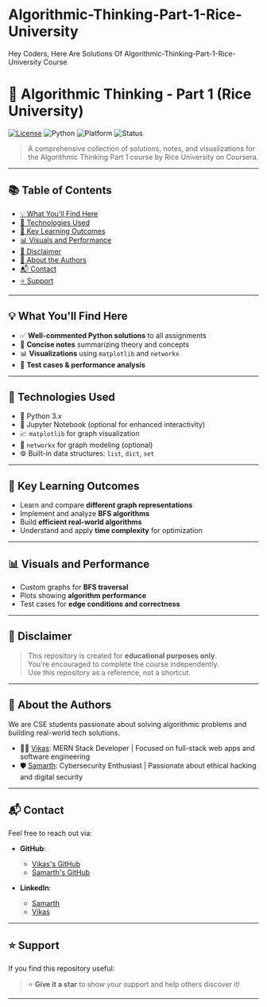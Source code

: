 # Algorithmic-Thinking-Part-1-Rice-University
Hey Coders, Here Are Solutions Of Algorithmic-Thinking-Part-1-Rice-University Course

# 🚀 Algorithmic Thinking - Part 1 (Rice University)

[![License](https://img.shields.io/badge/license-MIT-blue.svg)](LICENSE)
![Python](https://img.shields.io/badge/Python-3.x-blue.svg)
![Platform](https://img.shields.io/badge/Platform-Jupyter%20Notebook-orange)
![Status](https://img.shields.io/badge/Project-Active-success)

> A comprehensive collection of solutions, notes, and visualizations for the Algorithmic Thinking Part 1 course by Rice University on Coursera.

---

## 📚 Table of Contents

- [💡 What You'll Find Here](#-what-youll-find-here)
- [🧰 Technologies Used](#-technologies-used)
- [🧠 Key Learning Outcomes](#-key-learning-outcomes)
- [📊 Visuals and Performance](#-visuals-and-performance)
- [📌 Disclaimer](#-disclaimer)
- [🚀 About the Authors](#-about-the-authors)
- [📬 Contact](#-contact)
- [⭐️ Support](#️-support)

---

## 💡 What You'll Find Here

- ✅ **Well-commented Python solutions** to all assignments  
- 📝 **Concise notes** summarizing theory and concepts  
- 📊 **Visualizations** using `matplotlib` and `networkx`  
- 🧪 **Test cases & performance analysis**

---

## 🧰 Technologies Used

- 🐍 Python 3.x  
- 📓 Jupyter Notebook (optional for enhanced interactivity)  
- 📈 `matplotlib` for graph visualization  
- 🔗 `networkx` for graph modeling (optional)  
- ⚙️ Built-in data structures: `list`, `dict`, `set`

---

## 🧠 Key Learning Outcomes

- Learn and compare **different graph representations**  
- Implement and analyze **BFS algorithms**  
- Build **efficient real-world algorithms**  
- Understand and apply **time complexity** for optimization

---

## 📊 Visuals and Performance

- Custom graphs for **BFS traversal**  
- Plots showing **algorithm performance**  
- Test cases for **edge conditions and correctness**

---

## 📌 Disclaimer

> This repository is created for **educational purposes only**.  
You're encouraged to complete the course independently.  
Use this repository as a reference, not a shortcut.

---

## 🚀 About the Authors

We are CSE students passionate about solving algorithmic problems and building real-world tech solutions.

- 👨‍💻 [Vikas](https://github.com/ItsVikasA): MERN Stack Developer | Focused on full-stack web apps and software engineering  
- 🛡️ [Samarth](https://github.com/samarth5310): Cybersecurity Enthusiast | Passionate about ethical hacking and digital security

---

## 📬 Contact

Feel free to reach out via:

- **GitHub**:  
  - [Vikas's GitHub](https://github.com/ItsVikasA)  
  - [Samarth's GitHub](https://github.com/samarth5310)

- **LinkedIn**:  
  - [Samarth](https://www.linkedin.com/in/samarth-k-632720275)  
  - [Vikas](https://www.linkedin.com/in/vikas028)

---

## ⭐️ Support

If you find this repository useful:

> ⭐️ **Give it a star** to show your support and help others discover it!

---
